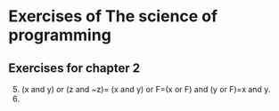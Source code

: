 # Exercises of The science of programming
## Exercises for chapter 2
5. (x and y) or (z and ~z)= (x and y) or F=(x or F) and (y or F)=x and y.
6.